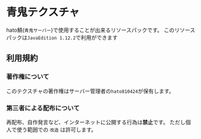 # 青鬼テクスチャ
hato鯖(`青鬼サーバー`)で使用することが出来るリソースパックです。
このリソースパックは`JavaEdition 1.12.2`で利用ができます

## 利用規約
### 著作権について
このテクスチャの著作権はサーバー管理者の`hato810424`が保有します。

### 第三者による配布について
再配布、自作発言など、インターネットに公開する行為は**禁止**です。
ただし個人で使う範囲での `改造` は許可します。